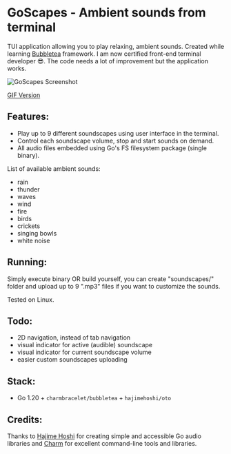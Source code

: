 # GoScapes - Ambient sounds from terminal
TUI application allowing you to play relaxing, ambient sounds. Created while learning [Bubbletea](https://github.com/charmbracelet/bubbletea) framework. I am now certified front-end terminal developer 😎. The code needs a lot of improvement but the application works.

![GoScapes Screenshot](https://i.imgur.com/N0Q0XvO.png)

[GIF Version](https://i.imgur.com/WGMEbmr.mp4)

## Features:
- Play up to 9 different soundscapes using user interface in the terminal.
- Control each soundscape volume, stop and start sounds on demand.
- All audio files embedded using Go's FS filesystem package (single binary).

List of available ambient sounds:
- rain
- thunder
- waves
- wind
- fire
- birds
- crickets
- singing bowls
- white noise

## Running:
Simply execute binary OR build yourself, you can create "soundscapes/" folder and upload up to 9 ".mp3" files if you want to customize the sounds.

Tested on Linux.

## Todo:
- 2D navigation, instead of tab navigation
- visual indicator for active (audible) soundscape
- visual indicator for current soundscape volume
- easier custom soundscapes uploading

## Stack:
- Go 1.20 + `charmbracelet/bubbletea` + `hajimehoshi/oto`

## Credits:
Thanks to [Hajime Hoshi](https://github.com/hajimehoshi) for creating simple and accessible Go audio libraries and [Charm](https://github.com/charmbracelet) for excellent command-line tools and libraries.
